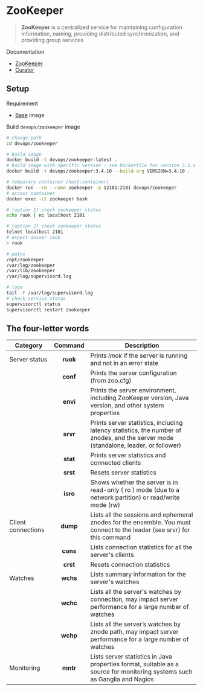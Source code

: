 # ZooKeeper

> **ZooKeeper** is a centralized service for maintaining configuration information, naming, providing distributed synchronization, and providing group services

Documentation

* [ZooKeeper](https://zookeeper.apache.org)
* [Curator](https://curator.apache.org/)

## Setup

Requirement

* [Base](docker/#base-image) image

Build `devops/zookeeper` image
```bash
# change path
cd devops/zookeeper

# build image
docker build -t devops/zookeeper:latest .
# build image with specific version - see Dockerfile for version 3.5.x
docker build -t devops/zookeeper:3.4.10 --build-arg VERSION=3.4.10 .

# temporary container [host:container]
docker run --rm --name zookeeper -p 12181:2181 devops/zookeeper
# access container
docker exec -it zookeeper bash

# (option 1) check zookeeper status
echo ruok | nc localhost 2181

# (option 2) check zookeeper status
telnet localhost 2181
# expect answer imok
> ruok

# paths
/opt/zookeeper
/var/log/zookeeper
/var/lib/zookeeper
/var/log/supervisord.log

# logs
tail -F /var/log/supervisord.log
# check service status
supervisorctl status
supervisorctl restart zookeeper
```

## The four-letter words

| Category | Command | Description |
| -------- |:-------:| ----------- |
| Server status | **ruok** | Prints *imok* if the server is running and not in an error state |
| | **conf** | Prints the server configuration (from zoo.cfg) |
| | **envi** | Prints the server environment, including ZooKeeper version, Java version, and other system properties |
| | **srvr** | Prints server statistics, including latency statistics, the number of znodes, and the server mode (standalone, leader, or follower) |
| | **stat** | Prints server statistics and connected clients |
| | **srst** | Resets server statistics |
| | **isro** | Shows whether the server is in read-only ( ro ) mode (due to a network partition) or read/write mode (rw) |
| Client connections | **dump** | Lists all the sessions and ephemeral znodes for the ensemble. You must connect to the leader (see srvr) for this command |
| | **cons** | Lists connection statistics for all the server's clients |
| | **crst** | Resets connection statistics |
| Watches | **wchs** | Lists summary information for the server's watches |
| | **wchc** | Lists all the server's watches by connection, may impact server performance for a large number of watches |
| | **wchp** | Lists all the server’s watches by znode path, may impact server performance for a large number of watches |
| Monitoring | **mntr** | Lists server statistics in Java properties format, suitable as a source for monitoring systems such as Ganglia and Nagios |

<br>
